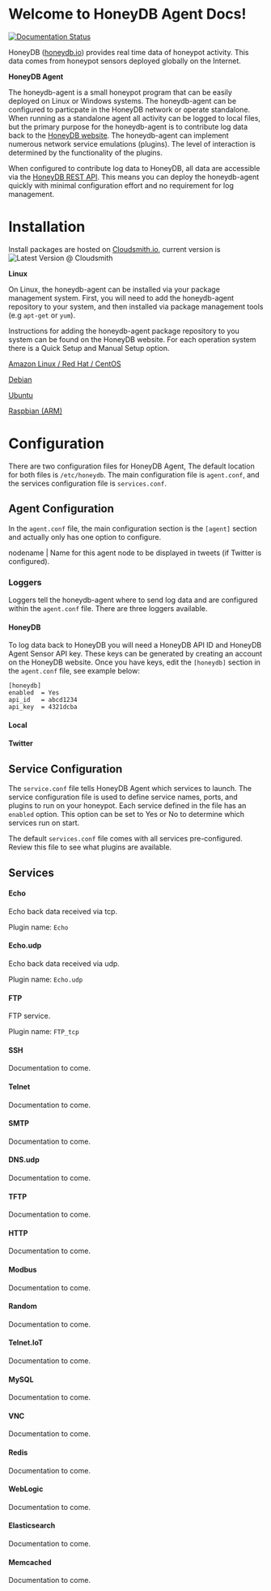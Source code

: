 # Welcome to HoneyDB Agent Docs!

[![Documentation Status](https://readthedocs.org/projects/honeypy/badge/?version=latest)](http://honeydb-agent-docs.readthedocs.io/en/latest/?badge=latest)

HoneyDB ([honeydb.io](http://honeydb.io)) provides real time data of honeypot activity. This data comes from honeypot sensors deployed globally on the Internet.

**HoneyDB Agent**

The honeydb-agent is a small honeypot program that can be easily deployed on Linux or Windows systems. The honeydb-agent can be configured to particpate in the HoneyDB network or operate standalone.  When running as a standalone agent all activity can be logged to local files, but the primary purpose for the honeydb-agent is to contribute log data back to the [HoneyDB website](http://honeydb.io). The honeydb-agent can implement numerous network service emulations (plugins). The level of interaction is determined by the functionality of the plugins.

When configured to contribute log data to HoneyDB, all data are accessible via the [HoneyDB REST API](https://riskdiscovery.com/honeydb/threats). This means you can deploy the honeydb-agent quickly with minimal configuration effort and no requirement for log management.

# Installation

Install packages are hosted on [Cloudsmith.io](https://cloudsmith.io), current version is <img src="https://api-prd.cloudsmith.io/badges/version/honeydb/honeydb-agent/deb/honeydb-agent/latest/a=x86_64;d=stretch/?render=true" alt="Latest Version @ Cloudsmith" />

**Linux**

On Linux, the honeydb-agent can be installed via your package management system. First, you will need to add the honeydb-agent repository to your system, and then installed via package management tools (e.g `apt-get` or `yum`).

Instructions for adding the honeydb-agent package repository to you system can be found on the HoneyDB website. For each operation system there is a Quick Setup and Manual Setup option.

[Amazon Linux / Red Hat / CentOS](https://riskdiscovery.com/honeydb/downloads#redhat)

[Debian](https://riskdiscovery.com/honeydb/downloads#debian)

[Ubuntu](https://riskdiscovery.com/honeydb/downloads#ubuntu)

[Raspbian (ARM)](https://riskdiscovery.com/honeydb/downloads#raspbian)

# Configuration

There are two configuration files for HoneyDB Agent, The default location for both files is `/etc/honeydb`. The main configuration file is `agent.conf`, and the services configuration file is `services.conf`.

## Agent Configuration

In the `agent.conf` file, the main configuration section is the `[agent]` section and actually only has one option to configure.

nodename | Name for this agent node to be displayed in tweets (if Twitter is configured).

### Loggers

Loggers tell the honeydb-agent where to send log data and are configured within the `agent.conf` file. There are three loggers available.

#### HoneyDB

To log data back to HoneyDB you will need a HoneyDB API ID and HoneyDB Agent Sensor API key. These keys can be generated by creating an account on the HoneyDB website. Once you have keys, edit the `[honeydb]` section in the `agent.conf` file, see example below:

```
[honeydb]
enabled  = Yes
api_id   = abcd1234
api_key  = 4321dcba
```

#### Local

#### Twitter

## Service Configuration

The `service.conf` file tells HoneyDB Agent which services to launch. The service configuration file is used to define service names, ports, and plugins to run on your honeypot. Each service defined in the file has an `enabled` option. This option can be set to Yes or No to determine which services run on start.

The default `services.conf` file comes with all services pre-configured. Review this file to see what plugins are available.

## Services

#### Echo

Echo back data received via tcp.

Plugin name: `Echo`

#### Echo.udp

Echo back data received via udp.

Plugin name: `Echo.udp`

#### FTP

FTP service.

Plugin name: `FTP_tcp`

#### SSH

Documentation to come.

#### Telnet

Documentation to come.

#### SMTP

Documentation to come.

#### DNS.udp

Documentation to come.

#### TFTP

Documentation to come.

#### HTTP

Documentation to come.

#### Modbus

Documentation to come.

#### Random

Documentation to come.

#### Telnet.IoT

Documentation to come.

#### MySQL

Documentation to come.

#### VNC

Documentation to come.

#### Redis

Documentation to come.

#### WebLogic

Documentation to come.

#### Elasticsearch

Documentation to come.

#### Memcached

Documentation to come.

